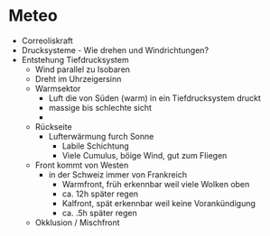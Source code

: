 # Meteo
- Correoliskraft
- Drucksysteme - Wie drehen und Windrichtungen?
- Entstehung Tiefdrucksystem
	- Wind parallel zu Isobaren
	- Dreht im Uhrzeigersinn
	- Warmsektor
		- Luft die von Süden (warm) in ein Tiefdrucksystem druckt
		- massige bis schlechte sicht
		- 
	- Rückseite
		- Lufterwärmung furch Sonne
			- Labile Schichtung
			- Viele Cumulus, böige Wind, gut zum Fliegen
	- Front kommt von Westen
		- in der Schweiz immer von Frankreich
			- Warmfront, früh erkennbar weil viele Wolken oben
			- ca. 12h später regen
			- Kalfront, spät erkennbar weil keine Vorankündigung
			- ca. .5h später regen
	- Okklusion / Mischfront